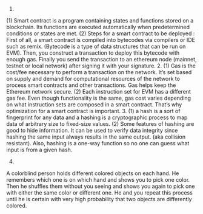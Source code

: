 1.
(1) Smart contract is a program containing states and functions stored on a blockchain. Its functions are executed automatically when predetermined conditions or states are met.
(2) Steps for a smart contract to be deployed : First of all, a smart contract is compiled into bytecodes via compilers or IDE such as remix. (Bytecode is a type of data structures that can be run on EVM). Then, you construct a transaction to deploy this bytecode with enough gas. Finally you send the transaction to an ethereum node (mainnet, testnet or local network) after signing it with your signature.
2. 
(1) Gas is the cost/fee necessary to perform a transaction on the network. It’s set based on supply and demand for computational resources of the network to process smart contracts and other transactions. Gas helps keep the Ethereum network secure.
(2) Each instruction set for EVM has a different gas fee. Even though functionality is the same, gas cost varies depending on what instruction sets are composed in a smart contract.
That’s why optimization for a smart contract is important.
3.
(1) a hash is a sort of fingerprint for any data and a hashing is a cryptographic process to map data of arbitrary size to fixed-size values.
(2) Some features of hashing are good to hide information. It can be used to verify data integrity since hashing the same input always results in the same output. (aka collision resistant). Also, hashing is a one-way function so no one can guess what input is from a given hash.

4. 
A colorblind person holds different colored objects on each hand. He remembers which one is on which hand and shows you to pick one color. Then he shuffles them without you seeing and shows you again to pick one with either the same color or different one. He and you repeat this process until he is certain with very high probability that two objects are differently colored.  
